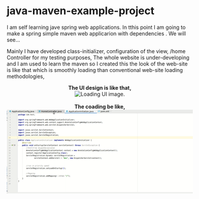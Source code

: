 # java-maven-example-project
I am self learning jave spring web applications. In tthis point I am going to make a spring simple maven web applicarion with dependencies . We will see...

Mainly I have developed class-initializer, configuration of the view, /home Controller for my testing purposes,
The whole website is under-developing and I am used to learn the maven so I created this
the look of the web-site is like that which is smoothly loading than conventional web-site loading methodologies,


<p align ="center">
      <strong>
            The UI design is like that,
      </strong>
      <br>
      <img src = "h-plusappUnderDevelopingUiView.gif" alt = "Loading UI image."/>
      <br>
      <br>
      <strong>
            The coading be like,
      </strong>
      <br>
      <img src ="InteliJ-insideView.gif" alt = "Loading Coding Image"/>
</p>
